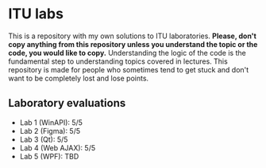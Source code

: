 # ITU labs

This is a repository with my own solutions to ITU laboratories.
**Please, don't copy anything from this repository unless you understand the topic or the code, you would like to copy.**
Understanding the logic of the code is the fundamental step to understanding topics covered in lectures.
This repository is made for people who sometimes tend to get stuck and don't want to be completely lost and lose points.

## Laboratory evaluations

- Lab 1 (WinAPI): 5/5
- Lab 2 (Figma): 5/5
- Lab 3 (Qt): 5/5
- Lab 4 (Web AJAX): 5/5
- Lab 5 (WPF): TBD
